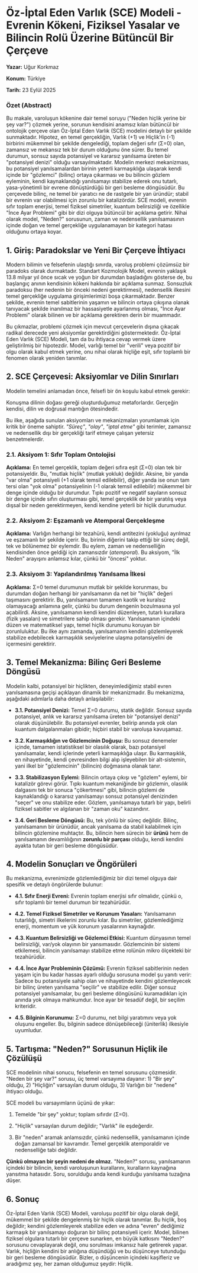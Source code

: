 # Öz-İptal Eden Varlık (SCE) Modeli - Evrenin Kökeni, Fiziksel Yasalar ve Bilincin Rolü Üzerine Bütüncül Bir Çerçeve


**Yazar:** Uğur Korkmaz 

**Konum:** Türkiye

**Tarih:** 23 Eylül 2025

### **Özet (Abstract)**

Bu makale, varoluşun kökenine dair temel soruyu ("Neden hiçlik yerine bir şey var?") çözmek yerine, sorunun kendisini anamsız kılan bütüncül bir ontolojik çerçeve olan Öz-İptal Eden Varlık (SCE) modelini detaylı bir şekilde sunmaktadır. Hipotez, en temel gerçekliğin, Varlık (+1) ve Hiçlik'in (-1) birbirini mükemmel bir şekilde dengelediği, toplam değeri sıfır (Σ=0) olan, zamansız ve mekansız tek bir durum olduğunu öne sürer. Bu temel durumun, sonsuz sayıda potansiyel ve kararsız yanılsama üreten bir "potansiyel denizi" olduğu varsayılmaktadır. Modelin merkezi mekanizması, bu potansiyel yanılsamalardan birinin yeterli karmaşıklığa ulaşarak kendi içinde bir "gözlemci" (bilinç) ortaya çıkarması ve bu bilincin gözlem eyleminin, kendi kaynaklandığı yanılsamayı stabilize ederek onu tutarlı, yasa-yönetimli bir evrene dönüştürdüğü bir geri besleme döngüsüdür. Bu çerçevede bilinç, ne temel bir yaratıcı ne de rastgele bir yan üründür; stabil bir evrenin var olabilmesi için zorunlu bir katalizördür. SCE modeli, evrenin sıfır toplam enerjisi, temel fiziksel simetriler, kuantum belirsizliği ve özellikle "İnce Ayar Problemi" gibi bir dizi olguya bütüncül bir açıklama getirir. Nihai olarak model, "Neden?" sorusunun, zaman ve nedensellik yanılsamasının içinde doğan ve temel gerçekliğe uygulanamayan bir kategori hatası olduğunu ortaya koyar.

**1\. Giriş: Paradokslar ve Yeni Bir Çerçeve İhtiyacı**
-------------------------------------------------------

Modern bilimin ve felsefenin ulaştığı sınırda, varoluş problemi çözümsüz bir paradoks olarak durmaktadır. Standart Kozmolojik Model, evrenin yaklaşık 13.8 milyar yıl önce sıcak ve yoğun bir durumdan başladığını gösterse de, bu başlangıç anının kendisinin kökeni hakkında bir açıklama sunmaz. Sonsuzluk paradoksu (her nedenin bir önceki nedeni gerektirmesi), nedensellik ilkesini temel gerçekliğe uygulama girişimlerimizi boşa çıkarmaktadır. Benzer şekilde, evrenin temel sabitlerinin yaşamın ve bilincin ortaya çıkışına olanak tanıyacak şekilde inanılmaz bir hassasiyetle ayarlanmış olması, "İnce Ayar Problemi" olarak bilinen ve bir açıklama gerektiren derin bir muammadır.

Bu çıkmazlar, problemi çözmek için mevcut çerçevelerin dışına çıkacak radikal derecede yeni aksiyomlar gerektirdiğini göstermektedir. Öz-İptal Eden Varlık (SCE) Modeli, tam da bu ihtiyaca cevap vermek üzere geliştirilmiş bir hipotezdir. Model, varlığı temel bir "verili" veya pozitif bir olgu olarak kabul etmek yerine, onu nihai olarak hiçliğe eşit, sıfır toplamlı bir fenomen olarak yeniden tanımlar.

**2\. SCE Çerçevesi: Aksiyomlar ve Dilin Sınırları**
----------------------------------------------------

Modelin temelini anlamadan önce, felsefi bir ön koşulu kabul etmek gerekir:

Konuşma dilinin doğası gereği oluşturduğumuz metaforlardır. Gerçeğin kendisi, dilin ve doğrusal mantığın ötesindedir.

Bu ilke, aşağıda sunulan aksiyomları ve mekanizmaları yorumlamak için kritik bir öneme sahiptir. _"Süreç"_, _"olay"_, _"iptal etme"_ gibi terimler, zamansız ve nedensellik dışı bir gerçekliği tarif etmeye çalışan yetersiz benzetmelerdir.

### **2.1. Aksiyom 1: Sıfır Toplam Ontolojisi**

**Açıklama:** En temel gerçeklik, toplam değeri sıfıra eşit (Σ=0) olan tek bir potansiyeldir. Bu, "mutlak hiçlik" (mutlak yokluk) değildir. Aksine, bir yanda "var olma" potansiyeli (+1 olarak temsil edilebilir), diğer yanda ise onun tam tersi olan "yok olma" potansiyelinin (-1 olarak temsil edilebilir) mükemmel bir denge içinde olduğu bir durumdur. Tıpkı pozitif ve negatif sayıların sonsuz bir denge içinde sıfırı oluşturması gibi, temel gerçeklik de bir yaratılış veya dışsal bir neden gerektirmeyen, kendi kendine yeterli bir hiçlik durumudur.

### **2.2. Aksiyom 2: Eşzamanlı ve Atemporal Gerçekleşme**

**Açıklama:** Varlığın herhangi bir tezahürü, kendi antitezini (yokluğu) ayrılmaz ve eşzamanlı bir şekilde içerir. Bu, birinin diğerini takip ettiği bir süreç değil, tek ve bölünemez bir eylemdir. Bu eylem, zaman ve nedenselliğin kendisinden önce geldiği için zamansızdır (_atemporal_). Bu aksiyom, "İlk Neden" arayışını anlamsız kılar, çünkü bir "öncesi" yoktur.

### **2.3. Aksiyom 3: Yapılandırılmış Yanılsama İlkesi**

**Açıklama:** Σ=0 temel durumunun mutlak bir şekilde korunması, bu durumdan doğan herhangi bir yanılsamanın da net bir "hiçlik" değeri taşımasını gerektirir. Bu, yanılsamanın tamamen kaotik ve kuralsız olamayacağı anlamına gelir, çünkü bu durum dengenin bozulmasına yol açabilirdi. Aksine, yanılsamanın kendi kendini düzenleyen, tutarlı kurallara (fizik yasaları) ve simetrilere sahip olması gerekir. Yanılsamanın içindeki düzen ve matematiksel yapı, temel hiçlik durumunu koruyan bir zorunluluktur. Bu ilke aynı zamanda, yanılsamanın kendini gözlemleyerek stabilize edebilecek karmaşıklık seviyelerine ulaşma potansiyelini de içermesini gerektirir.

**3\. Temel Mekanizma: Bilinç Geri Besleme Döngüsü**
----------------------------------------------------

Modelin kalbi, potansiyel bir hiçlikten, deneyimlediğimiz stabil evren yanılsamasına geçişi açıklayan dinamik bir mekanizmadır. Bu mekanizma, aşağıdaki adımlarla daha detaylı anlaşılabilir:

*   **3.1. Potansiyel Denizi:** Temel Σ=0 durumu, statik değildir. Sonsuz sayıda potansiyel, anlık ve kararsız yanılsama üreten bir "potansiyel denizi" olarak düşünülebilir. Bu potansiyel evrenler, belirip anında yok olan kuantum dalgalanmaları gibidir; hiçbiri stabil bir varoluşa kavuşamaz.
    
*   **3.2. Karmaşıklığın ve Gözlemcinin Doğuşu:** Bu sonsuz denemeler içinde, tamamen istatistiksel bir olasılık olarak, bazı potansiyel yanılsamalar, kendi içlerinde yeterli karmaşıklığa ulaşır. Bu karmaşıklık, en nihayetinde, kendi çevresinden bilgi alıp işleyebilen bir alt-sistemin, yani ilkel bir "gözlemcinin" (bilincin) doğmasına olanak tanır.
    
*   **3.3. Stabilizasyon Eylemi:** Bilincin ortaya çıkışı ve "gözlem" eylemi, bir katalizör görevi görür. Tıpkı kuantum mekaniğinde bir gözlemin, olasılık dalgasını tek bir sonuca "çökertmesi" gibi, bilincin gözlemi de kaynaklandığı o kararsız yanılsamayı sonsuz potansiyel denizinden "seçer" ve onu stabilize eder. Gözlem, yanılsamaya tutarlı bir yapı, belirli fiziksel sabitler ve algılanan bir "zaman oku" kazandırır.
    
*   **3.4. Geri Besleme Döngüsü:** Bu, tek yönlü bir süreç değildir. Bilinç, yanılsamanın bir ürünüdür, ancak yanılsama da stabil kalabilmek için bilincin gözlemine muhtaçtır. Bu, bilincin hem sürecin bir **ürünü** hem de yanılsamanın devamlılığının **zorunlu bir parçası** olduğu, kendi kendini ayakta tutan bir geri besleme döngüsüdür.
    

**4\. Modelin Sonuçları ve Öngörüleri**
---------------------------------------

Bu mekanizma, evrenimizde gözlemlediğimiz bir dizi temel olguya dair spesifik ve detaylı öngörülerde bulunur:

*   **4.1. Sıfır Enerji Evreni:** Evrenin toplam enerjisi sıfır olmalıdır, çünkü o, sıfır toplamlı bir temel durumun bir tezahürüdür.
    
*   **4.2. Temel Fiziksel Simetriler ve Korunum Yasaları:** Yanılsamanın tutarlılığı, simetri ilkelerini zorunlu kılar. Bu simetriler, gözlemlediğimiz enerji, momentum ve yük korunum yasalarının kaynağıdır.
    
*   **4.3. Kuantum Belirsizliği ve Gözlemci Etkisi:** Kuantum dünyasının temel belirsizliği, var/yok olayının bir yansımasıdır. Gözlemcinin bir sistemi etkilemesi, bilincin yanılsamayı stabilize etme rolünün mikro ölçekteki bir tezahürüdür.
    
*   **4.4. İnce Ayar Probleminin Çözümü:** Evrenin fiziksel sabitlerinin neden yaşam için bu kadar hassas ayarlı olduğu sorusuna model şu yanıtı verir: Sadece bu potansiyele sahip olan ve nihayetinde kendini gözlemleyecek bir bilinç üreten yanılsama "seçilir" ve stabilize edilir. Diğer sonsuz potansiyel yanılsamalar, bu geri besleme döngüsünü kuramadıkları için anında yok olmaya mahkumdur. İnce ayar bir tesadüf değil, bir seçilim kriteridir.
    
*   **4.5. Bilginin Korunumu:** Σ=0 durumu, net bilgi yaratımını veya yok oluşunu engeller. Bu, bilginin sadece dönüşebileceği (üniterlik) ilkesiyle uyumludur.
    

**5\. Tartışma: "Neden?" Sorusunun Hiçlik ile Çözülüşü**
--------------------------------------------------------

SCE modelinin nihai sonucu, felsefenin en temel sorusunu çözmesidir. "Neden bir şey var?" sorusu, üç temel varsayıma dayanır: 1) "Bir şey" olduğu, 2) "Hiçliğin" varsayılan durum olduğu, 3) Varlığın bir "nedene" ihtiyacı olduğu.

SCE modeli bu varsayımların üçünü de yıkar:

1.  Temelde "bir şey" yoktur; toplam sıfırdır (Σ=0).
    
2.  "Hiçlik" varsayılan durum değildir; "Varlık" ile eşdeğerdir.
    
3.  Bir "neden" aramak anlamsızdır, çünkü nedensellik, yanılsamanın içinde doğan zamansal bir kavramdır. Temel gerçeklik atemporaldir ve nedenselliğe tabi değildir.
    

**Çünkü olmayan bir şeyin nedeni de olmaz.** "Neden?" sorusu, yanılsamanın içindeki bir bilincin, kendi varoluşunun kurallarını, kuralların kaynağına yansıtma hatasıdır. Soru, sorulduğu anda kendi kurduğu yanılsama tuzağına düşer.

**6\. Sonuç**
-------------

Öz-İptal Eden Varlık (SCE) Modeli, varoluşu pozitif bir olgu olarak değil, mükemmel bir şekilde dengelenmiş bir hiçlik olarak tanımlar. Bu hiçlik, boş değildir; kendini gözlemleyerek stabilize eden ve adına "evren" dediğimiz karmaşık bir yanılsamayı doğuran bir bilinç potansiyeli içerir. Model, bilinen fiziksel olgulara tutarlı bir çerçeve sunarken, en büyük katkısını "Neden?" sorusunu cevaplayarak değil, onu sorulması imkansız hale getirerek yapar. Varlık, hiçliğin kendini bir anlığına düşündüğü ve bu düşünceye tutunduğu bir geri besleme döngüsüdür. Bizler, o düşüncenin içindeki kaşifleriz ve aradığımız şey, her zaman olduğumuz şeydir: Hiçlik.
